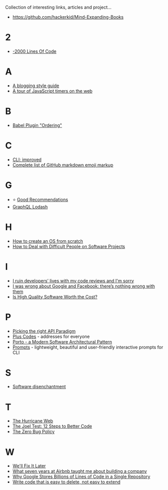 Collection of interesting links, articles and project...

- https://github.com/hackerkid/Mind-Expanding-Books

# 2
- [-2000 Lines Of Code](http://www.folklore.org/StoryView.py?project=Macintosh&story=Negative_2000_Lines_Of_Code.txt)

# A
- [A blogging style guide](https://robertheaton.com/2018/12/06/a-blogging-style-guide/)
- [A tour of JavaScript timers on the web](https://nolanlawson.com/2018/09/01/a-tour-of-javascript-timers-on-the-web/)

# B
- [Babel Plugin "Ordering"](https://jamie.build/babel-plugin-ordering.html)

# C
- [CLI: improved](https://remysharp.com/2018/08/23/cli-improved)
- [Complete list of GitHub markdown emoji markup](https://gist.github.com/rxaviers/7360908)

# G
- :star: [Good Recommendations](https://gems.abyjames.com/)
- [GraphQL Lodash](https://github.com/APIs-guru/graphql-lodash)

# H
- [How to create an OS from scratch](https://github.com/cfenollosa/os-tutorial)
- [How to Deal with Difficult People on Software Projects](https://people.neilon.software/)

# I
- [I ruin developers’ lives with my code reviews and I'm sorry](https://habr.com/en/post/440736/)
- [I was wrong about Google and Facebook: there’s nothing wrong with them](https://ar.al/2019/01/11/i-was-wrong-about-google-and-facebook-theres-nothing-wrong-with-them-so-say-we-all/)
- [Is High Quality Software Worth the Cost?](https://martinfowler.com/articles/is-quality-worth-cost.html)

# P
- [Picking the right API Paradigm](https://philsturgeon.uk/2018/05/21/picking-an-api-paradigm-implementation/)
- [Plus Codes](https://plus.codes/) - addresses for everyone
- [Porto - a Modern Software Architectural Pattern](https://github.com/Mahmoudz/Porto)
- [Prompts](https://github.com/terkelg/prompts) - lightweight, beautiful and user-friendly interactive prompts for CLI

# S
- [Software disenchantment](http://tonsky.me/blog/disenchantment/)

# T
- [The Hurricane Web](https://mxb.at/blog/hurricane-web/)
- [The Joel Test: 12 Steps to Better Code](https://www.joelonsoftware.com/2000/08/09/the-joel-test-12-steps-to-better-code/)
- [The Zero Bug Policy](https://sookocheff.com/post/process/zero-bug-policy)

# W
- [We'll Fix It Later](https://matthewstrom.com/writing/fix-it-later.html)
- [What seven years at Airbnb taught me about building a company](https://medium.com/@lennysan/what-seven-years-at-airbnb-taught-me-about-building-a-company-e1d035d49c56)
- [Why Google Stores Billions of Lines of Code in a Single Repository](https://ai.google/research/pubs/pub45424)
- [Write code that is easy to delete, not easy to extend](https://programmingisterrible.com/post/139222674273/write-code-that-is-easy-to-delete-not-easy-to)
